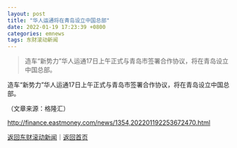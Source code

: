 ```yaml
---
layout: post
title: "华人运通将在青岛设立中国总部"
date: 2022-01-19 17:23:39 +0800
categories: emnews
tags: 东财滚动新闻
---
```

> 造车“新势力”华人运通17日上午正式与青岛市签署合作协议，将在青岛设立中国总部。

<p>造车“新势力”华人运通17日上午正式与青岛市签署合作协议，将在青岛设立中国总部。 </p><p class="em_media">（文章来源：格隆汇）</p>

<http://finance.eastmoney.com/news/1354,202201192253672470.html>

[返回东财滚动新闻](//finews.withounder.com/emnews/)｜[返回首页](//finews.withounder.com/)
